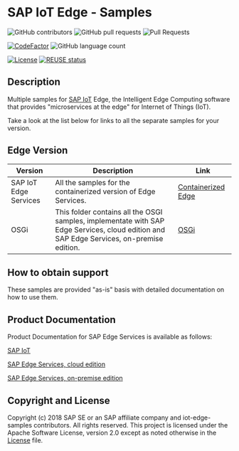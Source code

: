 # SAP IoT Edge -  Samples
![GitHub contributors](https://img.shields.io/github/contributors-anon/SAP-Samples/iot-edge-samples)
![GitHub pull requests](https://img.shields.io/github/issues-pr-raw/SAP-Samples/iot-edge-samples)
![Pull Requests](https://img.shields.io/github/issues-pr-closed-raw/SAP-Samples/iot-edge-samples)

[![CodeFactor](https://www.codefactor.io/repository/github/sap-samples/iot-edge-samples/badge/main)](https://www.codefactor.io/repository/github/sap-samples/iot-edge-samples/overview/main)
![GitHub language count](https://img.shields.io/github/languages/count/SAP-Samples/iot-edge-samples)

[![License](https://img.shields.io/badge/License-Apache%202.0-blue.svg)](https://opensource.org/licenses/Apache-2.0)
[![REUSE status](https://api.reuse.software/badge/github.com/SAP-samples/iot-edge-samples)](https://api.reuse.software/info/github.com/SAP-samples/iot-edge-samples)

## Description

Multiple samples for [SAP IoT](https://www.sap.com/products/iot-data-services.html) Edge, the Intelligent Edge Computing software that provides "microservices at the edge" for Internet of Things (IoT).

Take a look at the list below for links to all the separate samples for your version.


## Edge Version

| Version      | Description      | Link          |
| ------------- | ------------- | ------------- |
| SAP IoT Edge Services | All the samples for the containerized version of Edge Services. | [Containerized Edge](https://github.com/SAP-samples/iot-edge-samples/tree/main/IoT_Edge)  |
| OSGi | This folder contains all the OSGI samples, implementate with SAP Edge Services, cloud edition and SAP Edge Services, on-premise edition. | [OSGi](https://github.com/SAP-samples/iot-edge-samples/tree/main/OSGI)  |


## How to obtain support

These samples are provided "as-is" basis with detailed documentation on how to use them.


## Product Documentation

Product Documentation for SAP Edge Services is available as follows:

[SAP IoT](https://help.sap.com/viewer/p/SAP_IoT)

[SAP Edge Services, cloud edition](https://help.sap.com/viewer/p/EDGE_SERVICES)

[SAP Edge Services, on-premise edition](https://help.sap.com/viewer/p/SAP_EDGE_SERVICES_OP)


## Copyright and License

Copyright (c) 2018 SAP SE or an SAP affiliate company and iot-edge-samples contributors. All rights reserved. This project is licensed under the Apache Software License, version 2.0 except as noted otherwise in the [License](LICENSE) file.
